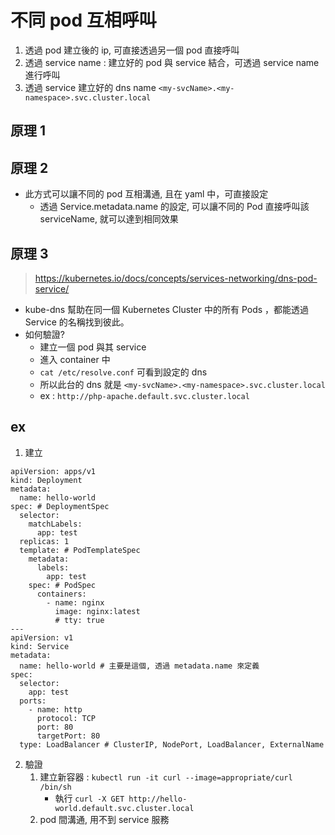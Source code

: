 # 不同 pod 互相呼叫
1. 透過 pod 建立後的 ip, 可直接透過另一個 pod 直接呼叫
2. 透過 service name : 建立好的 pod 與 service 結合，可透過 service name 進行呼叫
3. 透過 service 建立好的 dns name `<my-svcName>.<my-namespace>.svc.cluster.local`

## 原理 1

## 原理 2
- 此方式可以讓不同的 pod 互相溝通, 且在 yaml 中，可直接設定
	- 透過 Service.metadata.name 的設定, 可以讓不同的 Pod 直接呼叫該 serviceName, 就可以達到相同效果

## 原理 3
> https://kubernetes.io/docs/concepts/services-networking/dns-pod-service/

- kube-dns 幫助在同一個 Kubernetes Cluster 中的所有 Pods ，都能透過 Service 的名稱找到彼此。 
- 如何驗證?
	- 建立一個 pod 與其 service
	- 進入 container 中
	- `cat /etc/resolve.conf` 可看到設定的 dns
	- 所以此台的 dns 就是 `<my-svcName>.<my-namespace>.svc.cluster.local`
	- ex : `http://php-apache.default.svc.cluster.local`


## ex

1. 建立

```
apiVersion: apps/v1
kind: Deployment
metadata:
  name: hello-world
spec: # DeploymentSpec
  selector:
    matchLabels:
      app: test
  replicas: 1 
  template: # PodTemplateSpec
    metadata:
      labels:
        app: test
    spec: # PodSpec
      containers:
        - name: nginx
          image: nginx:latest
          # tty: true
---
apiVersion: v1
kind: Service
metadata:
  name: hello-world # 主要是這個, 透過 metadata.name 來定義
spec:
  selector:
    app: test
  ports:
    - name: http
      protocol: TCP
      port: 80
      targetPort: 80
  type: LoadBalancer # ClusterIP, NodePort, LoadBalancer, ExternalName
```

2. 驗證
	1. 建立新容器 : `kubectl run -it curl --image=appropriate/curl /bin/sh`
		- 執行 `curl -X GET http://hello-world.default.svc.cluster.local`
	2. pod 間溝通, 用不到 service 服務
